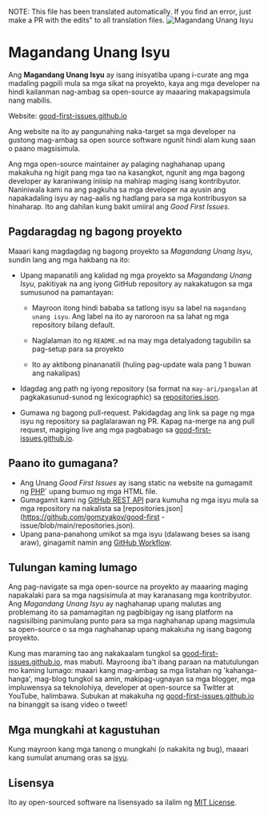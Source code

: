 NOTE: This file has been translated automatically. If you find an error, just make a PR with the edits" to all translation files.
![Magandang Unang Isyu](../assets/github/social-preview.png)

# Magandang Unang Isyu

Ang **Magandang Unang Isyu** ay isang inisyatiba upang i-curate ang mga madaling pagpili mula sa mga sikat na proyekto, kaya ang mga developer na hindi kailanman nag-ambag sa open-source ay maaaring makapagsimula nang mabilis.

Website: [good-first-issues.github.io](https://good-first-issues.github.io)

Ang website na ito ay pangunahing naka-target sa mga developer na gustong mag-ambag sa open source software ngunit hindi alam kung saan o paano magsisimula.

Ang mga open-source maintainer ay palaging naghahanap upang makakuha ng higit pang mga tao na kasangkot, ngunit ang mga bagong developer ay karaniwang iniisip na mahirap maging isang kontribyutor. Naniniwala kami na ang pagkuha sa mga developer na ayusin ang napakadaling isyu ay nag-aalis ng hadlang para sa mga kontribusyon sa hinaharap. Ito ang dahilan kung bakit umiiral ang *Good First Issues*.

## Pagdaragdag ng bagong proyekto

Maaari kang magdagdag ng bagong proyekto sa *Magandang Unang Isyu*, sundin lang ang mga hakbang na ito:

- Upang mapanatili ang kalidad ng mga proyekto sa *Magandang Unang Isyu*, pakitiyak na ang iyong GitHub repository ay nakakatugon sa mga sumusunod na pamantayan:

     - Mayroon itong hindi bababa sa tatlong isyu sa label na `magandang unang isyu`. Ang label na ito ay naroroon na sa lahat ng mga repository bilang default.

     - Naglalaman ito ng `README.md` na may mga detalyadong tagubilin sa pag-setup para sa proyekto

     - Ito ay aktibong pinananatili (huling pag-update wala pang 1 buwan ang nakalipas)

- Idagdag ang path ng iyong repository (sa format na `may-ari/pangalan` at pagkakasunud-sunod ng lexicographic) sa [repositories.json](https://github.com/gomzyakov/good-first-issue/blob/main/repositories.json).

- Gumawa ng bagong pull-request. Pakidagdag ang link sa page ng mga isyu ng repository sa paglalarawan ng PR. Kapag na-merge na ang pull request, magiging live ang mga pagbabago sa [good-first-issues.github.io](https://good-first-issues.github.io).

## Paano ito gumagana?

- Ang Unang *Good First Issues* ay isang static na website na gumagamit ng [PHP](https://www.php.net)` upang bumuo ng mga HTML file.
- Gumagamit kami ng [GitHub REST API](https://docs.github.com/en/rest) para kumuha ng mga isyu mula sa mga repository na nakalista sa [repositories.json](https://github.com/gomzyakov/good-first -issue/blob/main/repositories.json).
- Upang pana-panahong umikot sa mga isyu (dalawang beses sa isang araw), ginagamit namin ang [GitHub Workflow](https://docs.github.com/en/actions/using-workflows).

## Tulungan kaming lumago

Ang pag-navigate sa mga open-source na proyekto ay maaaring maging napakalaki para sa mga nagsisimula at may karanasang mga kontribyutor. Ang *Magandang Unang Isyu* ay naghahanap upang malutas ang problemang ito sa pamamagitan ng pagbibigay ng isang platform na nagsisilbing panimulang punto para sa mga naghahanap upang magsimula sa open-source o sa mga naghahanap upang makakuha ng isang bagong proyekto.

Kung mas maraming tao ang nakakaalam tungkol sa [good-first-issues.github.io](https://good-first-issues.github.io), mas mabuti. Mayroong iba't ibang paraan na matutulungan mo kaming lumago: maaari kang mag-ambag sa mga listahan ng 'kahanga-hanga', mag-blog tungkol sa amin, makipag-ugnayan sa mga blogger, mga impluwensya sa teknolohiya, developer at open-source sa Twitter at YouTube, halimbawa. Subukan at makakuha ng [good-first-issues.github.io](https://good-first-issues.github.io) na binanggit sa isang video o tweet!

## Mga mungkahi at kagustuhan

Kung mayroon kang mga tanong o mungkahi (o nakakita ng bug), maaari kang sumulat anumang oras sa [isyu](https://github.com/good-first-issues/good-first-issues.github.io/issues).

## Lisensya

Ito ay open-sourced software na lisensyado sa ilalim ng [MIT License](https://github.com/good-first-issues/good-first-issues.github.io/blob/main/LICENSE).
